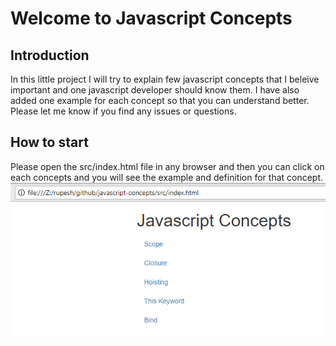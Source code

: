 # Welcome to Javascript Concepts 

## Introduction
In this little project I will try to explain few javascript concepts that I beleive important and one javascript developer should know them. I have also added one example for each concept so that you can understand better. Please let me know if you find any issues or questions. 

## How to start
Please open the src/index.html file in any browser and then you can click on each concepts and you will see the example and definition for that concept.
![](./index.png)